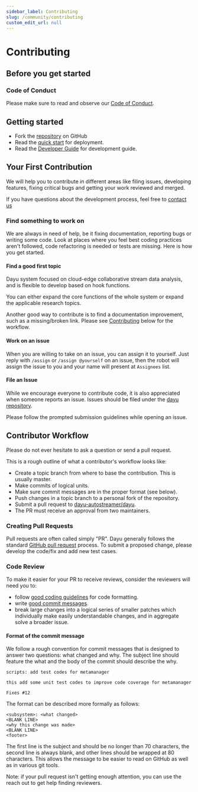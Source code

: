 ```yaml
---
sidebar_label: Contributing
slug: /community/contributing
custom_edit_url: null
---
```


# Contributing

## Before you get started

### Code of Conduct

Please make sure to read and observe our [Code of Conduct](https://github.com/dayu-autostreamer/dayu/tree/main/CODE_OF_CONDUCT.md).

## Getting started

- Fork the [repository](https://github.com/dayu-autostreamer/dayu/) on GitHub
- Read the [quick start](https://dayu-autostreamer.github.io/docs/getting-start/quick-start) for deployment.
- Read the [Developer Guide](https://dayu-autostreamer.github.io/docs/developer-guide) for development guide.


## Your First Contribution

We will help you to contribute in different areas like filing issues, developing features, fixing critical bugs and getting your work reviewed and merged.

If you have questions about the development process, feel free to [contact us](https://dayu-autostreamer.github.io/docs/community/contact-us)

### Find something to work on

We are always in need of help, be it fixing documentation, reporting bugs or writing some code.
Look at places where you feel best coding practices aren't followed, code refactoring is needed or tests are missing.
Here is how you get started.

#### Find a good first topic

Dayu system focused on cloud-edge collaborative stream data analysis, and is flexible to develop based on hook functions.

You can either expand the core functions of the whole system or expand the applicable research topics. 

Another good way to contribute is to find a documentation improvement, such as a missing/broken link. Please see [Contributing](#contributor-workflow) below for the workflow.

#### Work on an issue

When you are willing to take on an issue, you can assign it to yourself. Just reply with `/assign` or `/assign @yourself` on an issue,
then the robot will assign the issue to you and your name will present at `Assignees` list.

#### File an Issue

While we encourage everyone to contribute code, it is also appreciated when someone reports an issue.
Issues should be filed under the [dayu repository](https://github.com/dayu-autostreamer/dayu/issues).

Please follow the prompted submission guidelines while opening an issue.

## Contributor Workflow

Please do not ever hesitate to ask a question or send a pull request.

This is a rough outline of what a contributor's workflow looks like:

- Create a topic branch from where to base the contribution. This is usually master.
- Make commits of logical units.
- Make sure commit messages are in the proper format (see below).
- Push changes in a topic branch to a personal fork of the repository.
- Submit a pull request to [dayu-autostreamer/dayu](https://github.com/dayu-autostreamer/dayu).
- The PR must receive an approval from two maintainers.

### Creating Pull Requests

Pull requests are often called simply "PR".
Dayu generally follows the standard [GitHub pull request](https://help.github.com/articles/about-pull-requests/) process.
To submit a proposed change, please develop the code/fix and add new test cases.


### Code Review

To make it easier for your PR to receive reviews, consider the reviewers will need you to:

* follow [good coding guidelines](https://pep8.org/) for code formatting.
* write [good commit messages](https://chris.beams.io/posts/git-commit/).
* break large changes into a logical series of smaller patches which individually make easily understandable changes, and in aggregate solve a broader issue.

#### Format of the commit message

We follow a rough convention for commit messages that is designed to answer two questions: what changed and why.
The subject line should feature the what and the body of the commit should describe the why.

```
scripts: add test codes for metamanager

this add some unit test codes to improve code coverage for metamanager

Fixes #12
```

The format can be described more formally as follows:

```
<subsystem>: <what changed>
<BLANK LINE>
<why this change was made>
<BLANK LINE>
<footer>
```

The first line is the subject and should be no longer than 70 characters, the second line is always blank, and other lines should be wrapped at 80 characters. This allows the message to be easier to read on GitHub as well as in various git tools.

Note: if your pull request isn't getting enough attention, you can use the reach out to get help finding reviewers.


